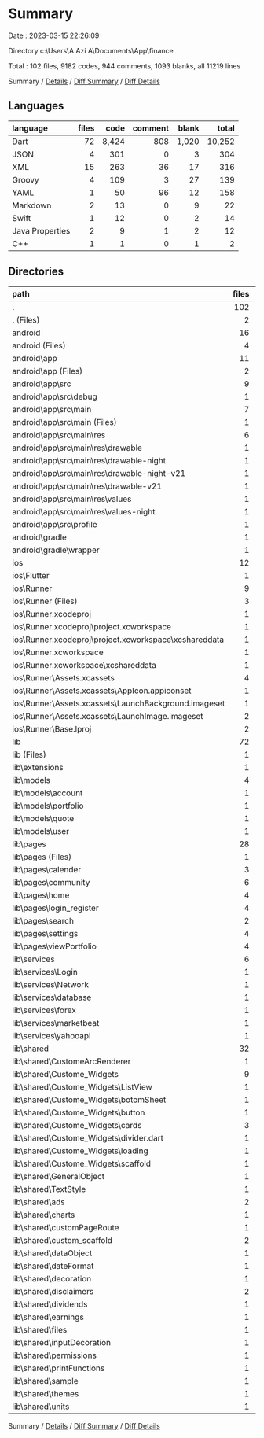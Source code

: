 # Summary

Date : 2023-03-15 22:26:09

Directory c:\\Users\\A Azi A\\Documents\\App\\finance

Total : 102 files,  9182 codes, 944 comments, 1093 blanks, all 11219 lines

Summary / [Details](details.md) / [Diff Summary](diff.md) / [Diff Details](diff-details.md)

## Languages
| language | files | code | comment | blank | total |
| :--- | ---: | ---: | ---: | ---: | ---: |
| Dart | 72 | 8,424 | 808 | 1,020 | 10,252 |
| JSON | 4 | 301 | 0 | 3 | 304 |
| XML | 15 | 263 | 36 | 17 | 316 |
| Groovy | 4 | 109 | 3 | 27 | 139 |
| YAML | 1 | 50 | 96 | 12 | 158 |
| Markdown | 2 | 13 | 0 | 9 | 22 |
| Swift | 1 | 12 | 0 | 2 | 14 |
| Java Properties | 2 | 9 | 1 | 2 | 12 |
| C++ | 1 | 1 | 0 | 1 | 2 |

## Directories
| path | files | code | comment | blank | total |
| :--- | ---: | ---: | ---: | ---: | ---: |
| . | 102 | 9,182 | 944 | 1,093 | 11,219 |
| . (Files) | 2 | 60 | 96 | 19 | 175 |
| android | 16 | 295 | 38 | 42 | 375 |
| android (Files) | 4 | 45 | 0 | 12 | 57 |
| android\\app | 11 | 245 | 37 | 29 | 311 |
| android\\app (Files) | 2 | 139 | 3 | 16 | 158 |
| android\\app\\src | 9 | 106 | 34 | 13 | 153 |
| android\\app\\src\\debug | 1 | 5 | 3 | 4 | 12 |
| android\\app\\src\\main | 7 | 96 | 28 | 7 | 131 |
| android\\app\\src\\main (Files) | 1 | 39 | 10 | 7 | 56 |
| android\\app\\src\\main\\res | 6 | 57 | 18 | 0 | 75 |
| android\\app\\src\\main\\res\\drawable | 1 | 9 | 0 | 0 | 9 |
| android\\app\\src\\main\\res\\drawable-night | 1 | 9 | 0 | 0 | 9 |
| android\\app\\src\\main\\res\\drawable-night-v21 | 1 | 9 | 0 | 0 | 9 |
| android\\app\\src\\main\\res\\drawable-v21 | 1 | 9 | 0 | 0 | 9 |
| android\\app\\src\\main\\res\\values | 1 | 11 | 9 | 0 | 20 |
| android\\app\\src\\main\\res\\values-night | 1 | 10 | 9 | 0 | 19 |
| android\\app\\src\\profile | 1 | 5 | 3 | 2 | 10 |
| android\\gradle | 1 | 5 | 1 | 1 | 7 |
| android\\gradle\\wrapper | 1 | 5 | 1 | 1 | 7 |
| ios | 12 | 403 | 2 | 12 | 417 |
| ios\\Flutter | 1 | 26 | 0 | 1 | 27 |
| ios\\Runner | 9 | 361 | 2 | 9 | 372 |
| ios\\Runner (Files) | 3 | 60 | 0 | 3 | 63 |
| ios\\Runner.xcodeproj | 1 | 8 | 0 | 1 | 9 |
| ios\\Runner.xcodeproj\\project.xcworkspace | 1 | 8 | 0 | 1 | 9 |
| ios\\Runner.xcodeproj\\project.xcworkspace\\xcshareddata | 1 | 8 | 0 | 1 | 9 |
| ios\\Runner.xcworkspace | 1 | 8 | 0 | 1 | 9 |
| ios\\Runner.xcworkspace\\xcshareddata | 1 | 8 | 0 | 1 | 9 |
| ios\\Runner\\Assets.xcassets | 4 | 233 | 0 | 5 | 238 |
| ios\\Runner\\Assets.xcassets\\AppIcon.appiconset | 1 | 122 | 0 | 1 | 123 |
| ios\\Runner\\Assets.xcassets\\LaunchBackground.imageset | 1 | 52 | 0 | 1 | 53 |
| ios\\Runner\\Assets.xcassets\\LaunchImage.imageset | 2 | 59 | 0 | 3 | 62 |
| ios\\Runner\\Base.lproj | 2 | 68 | 2 | 1 | 71 |
| lib | 72 | 8,424 | 808 | 1,020 | 10,252 |
| lib (Files) | 1 | 62 | 7 | 8 | 77 |
| lib\\extensions | 1 | 71 | 3 | 14 | 88 |
| lib\\models | 4 | 108 | 1 | 31 | 140 |
| lib\\models\\account | 1 | 21 | 0 | 5 | 26 |
| lib\\models\\portfolio | 1 | 25 | 0 | 9 | 34 |
| lib\\models\\quote | 1 | 55 | 1 | 15 | 71 |
| lib\\models\\user | 1 | 7 | 0 | 2 | 9 |
| lib\\pages | 28 | 4,856 | 565 | 368 | 5,789 |
| lib\\pages (Files) | 1 | 127 | 2 | 20 | 149 |
| lib\\pages\\calender | 3 | 564 | 1 | 54 | 619 |
| lib\\pages\\community | 6 | 1,018 | 10 | 72 | 1,100 |
| lib\\pages\\home | 4 | 568 | 6 | 48 | 622 |
| lib\\pages\\login_register | 4 | 740 | 236 | 49 | 1,025 |
| lib\\pages\\search | 2 | 531 | 0 | 27 | 558 |
| lib\\pages\\settings | 4 | 521 | 4 | 40 | 565 |
| lib\\pages\\viewPortfolio | 4 | 787 | 306 | 58 | 1,151 |
| lib\\services | 6 | 799 | 123 | 255 | 1,177 |
| lib\\services\\Login | 1 | 158 | 10 | 45 | 213 |
| lib\\services\\Network | 1 | 45 | 1 | 8 | 54 |
| lib\\services\\database | 1 | 106 | 8 | 28 | 142 |
| lib\\services\\forex | 1 | 81 | 0 | 13 | 94 |
| lib\\services\\marketbeat | 1 | 138 | 19 | 44 | 201 |
| lib\\services\\yahooapi | 1 | 271 | 85 | 117 | 473 |
| lib\\shared | 32 | 2,528 | 109 | 344 | 2,981 |
| lib\\shared\\CustomeArcRenderer | 1 | 35 | 19 | 4 | 58 |
| lib\\shared\\Custome_Widgets | 9 | 709 | 5 | 76 | 790 |
| lib\\shared\\Custome_Widgets\\ListView | 1 | 42 | 0 | 9 | 51 |
| lib\\shared\\Custome_Widgets\\botomSheet | 1 | 59 | 1 | 5 | 65 |
| lib\\shared\\Custome_Widgets\\button | 1 | 186 | 1 | 20 | 207 |
| lib\\shared\\Custome_Widgets\\cards | 3 | 231 | 1 | 12 | 244 |
| lib\\shared\\Custome_Widgets\\divider.dart | 1 | 18 | 0 | 5 | 23 |
| lib\\shared\\Custome_Widgets\\loading | 1 | 42 | 2 | 10 | 54 |
| lib\\shared\\Custome_Widgets\\scaffold | 1 | 131 | 0 | 15 | 146 |
| lib\\shared\\GeneralObject | 1 | 43 | 0 | 6 | 49 |
| lib\\shared\\TextStyle | 1 | 121 | 11 | 29 | 161 |
| lib\\shared\\ads | 2 | 86 | 3 | 18 | 107 |
| lib\\shared\\charts | 1 | 144 | 7 | 8 | 159 |
| lib\\shared\\customPageRoute | 1 | 54 | 0 | 11 | 65 |
| lib\\shared\\custom_scaffold | 2 | 361 | 40 | 45 | 446 |
| lib\\shared\\dataObject | 1 | 48 | 0 | 16 | 64 |
| lib\\shared\\dateFormat | 1 | 223 | 2 | 14 | 239 |
| lib\\shared\\decoration | 1 | 65 | 12 | 13 | 90 |
| lib\\shared\\disclaimers | 2 | 34 | 0 | 6 | 40 |
| lib\\shared\\dividends | 1 | 141 | 1 | 14 | 156 |
| lib\\shared\\earnings | 1 | 71 | 9 | 11 | 91 |
| lib\\shared\\files | 1 | 63 | 0 | 15 | 78 |
| lib\\shared\\inputDecoration | 1 | 24 | 0 | 5 | 29 |
| lib\\shared\\permissions | 1 | 42 | 0 | 8 | 50 |
| lib\\shared\\printFunctions | 1 | 15 | 0 | 3 | 18 |
| lib\\shared\\sample | 1 | 75 | 0 | 12 | 87 |
| lib\\shared\\themes | 1 | 160 | 0 | 15 | 175 |
| lib\\shared\\units | 1 | 14 | 0 | 15 | 29 |

Summary / [Details](details.md) / [Diff Summary](diff.md) / [Diff Details](diff-details.md)